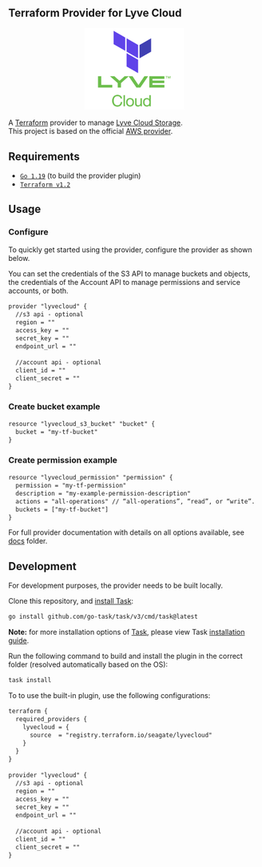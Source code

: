 ## Terraform Provider for Lyve Cloud
<p align="center">
  <a href="https://github.com/Seagate/terraform-provider-lyvecloud">
    <img src="images/tf-lc.png" alt="lyvecloud-provider-terraform" width="200">
  </a>
  <p align="center">

A [Terraform](https://www.terraform.io) provider to manage [Lyve Cloud Storage](https://www.seagate.com/gb/en/services/cloud/storage/). \
This project is based on the official [AWS provider](https://github.com/hashicorp/terraform-provider-aws).

## Requirements

* [`Go 1.19`](https://go.dev/doc/install) (to build the provider plugin)
* [`Terraform v1.2`](https://www.terraform.io/downloads)

## Usage

### Configure
To quickly get started using the provider, configure the provider as shown below.

You can set the credentials of the S3 API to manage buckets and objects, the credentials of the Account API to manage permissions and service accounts, or both.

```hcl
provider "lyvecloud" {
  //s3 api - optional
  region = ""
  access_key = ""
  secret_key = ""
  endpoint_url = ""

  //account api - optional
  client_id = ""
  client_secret = ""
}
```


### Create bucket example

```hcl
resource "lyvecloud_s3_bucket" "bucket" {
  bucket = "my-tf-bucket"
}
```

### Create permission example

```hcl
resource "lyvecloud_permission" "permission" {
  permission = "my-tf-permission"
  description = "my-example-permission-description"
  actions = "all-operations" // “all-operations”, “read”, or “write”.
  buckets = ["my-tf-bucket"]
}
```

For full provider documentation with details on all options available, see [docs](./docs/) folder.

## Development
For development purposes, the provider needs to be built locally.

Clone this repository, and [install Task](https://taskfile.dev/installation/):
```sh
go install github.com/go-task/task/v3/cmd/task@latest
```
**Note:** for more installation options of [Task](https://taskfile.dev/), please view Task [installation guide](https://taskfile.dev/installation/).

Run the following command to build and install the plugin in the correct folder (resolved automatically based on the OS):
```sh
task install
```

To to use the built-in plugin, use the following configurations:
```hcl
terraform {
  required_providers {
    lyvecloud = {
      source  = "registry.terraform.io/seagate/lyvecloud"
    }
  }
}

provider "lyvecloud" {
  //s3 api - optional
  region = ""
  access_key = ""
  secret_key = ""
  endpoint_url = ""

  //account api - optional
  client_id = ""
  client_secret = ""
}
```

